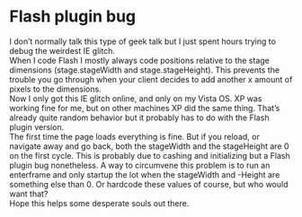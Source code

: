 <!--
  id: 309
  date: 2007-11-09T17:01:42
  modified: 2007-11-09T17:01:42
  slug: flash-plugin-bug
  type: post
  excerpt: <p>I don&#8217;t normally talk this type of geek talk but I just spent hours trying to debug the weirdest IE glitch. When I code Flash I mostly always code positions relative to the stage dimensions (stage.stageWidth and stage.stageHeight). This prevents the trouble you go through when your client decides to add another x amount of [&hellip;]</p>
  categories: code, Flash, Actionscript
  tags: IE, OS, XP
  inCv: 
  inPortfolio: 
  dateFrom: 
  dateTo: 
-->

# Flash plugin bug

<p>I don&#8217;t normally talk this type of geek talk but I just spent hours trying to debug the weirdest IE glitch.<br />
When I code Flash I mostly always code positions relative to the stage dimensions (stage.stageWidth and stage.stageHeight). This prevents the trouble you go through when your client decides to add another x amount of pixels to the dimensions.<br />
Now I only got this IE glitch online, and only on my Vista OS. XP was working fine for me, but on other machines XP did the same thing. That&#8217;s already quite random behavior but it probably has to do with the Flash plugin version.<br />
The first time the page loads everything is fine. But if you reload, or navigate away and go back, both the stageWidth and the stageHeight are 0 on the first cycle. This is probably due to cashing and initializing but a Flash plugin bug nonetheless. A way to circumvene this problem is to run an enterframe and only startup the lot when the stageWidth and -Height are something else than 0. Or hardcode these values of course, but who would want that?<br />
Hope this helps some desperate souls out there.</p>